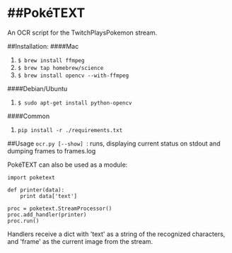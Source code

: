 ﻿##PokéTEXT
======

An OCR script for the TwitchPlaysPokemon stream.

##Installation:
####Mac
1. ```$ brew install ffmpeg```
1. ```$ brew tap homebrew/science```
1. ```$ brew install opencv --with-ffmpeg```

####Debian/Ubuntu
1. ```$ sudo apt-get install python-opencv```

####Common
1. ```pip install -r ./requirements.txt```

##Usage
```ocr.py [--show] ```: runs, displaying current status on stdout and dumping frames to frames.log

PokéTEXT can also be used as a module:

    import poketext

    def printer(data):
        print data['text']

    proc = poketext.StreamProcessor()
    proc.add_handler(printer)
    proc.run()

Handlers receive a dict with 'text' as a string of the recognized characters, and 'frame' as the
current image from the stream.
